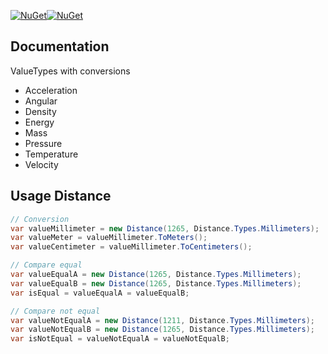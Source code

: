 
[![NuGet](https://img.shields.io/nuget/v/Jpc.Physics.Abstractions.svg)](https://www.nuget.org/packages/Jpc.Physics.Abstractions)[![NuGet](https://img.shields.io/nuget/dt/Jpc.Physics.Abstractions.svg)](https://www.nuget.org/packages/Jpc.Physics.Abstractions)

## Documentation

ValueTypes with conversions

- Acceleration
- Angular
- Density
- Energy
- Mass
- Pressure
- Temperature
- Velocity


## Usage Distance
```C#
// Conversion
var valueMillimeter = new Distance(1265, Distance.Types.Millimeters);
var valueMeter = valueMillimeter.ToMeters();
var valueCentimeter = valueMillimeter.ToCentimeters();

// Compare equal
var valueEqualA = new Distance(1265, Distance.Types.Millimeters);
var valueEqualB = new Distance(1265, Distance.Types.Millimeters);
var isEqual = valueEqualA = valueEqualB;

// Compare not equal
var valueNotEqualA = new Distance(1211, Distance.Types.Millimeters);
var valueNotEqualB = new Distance(1265, Distance.Types.Millimeters);
var isNotEqual = valueNotEqualA = valueNotEqualB;
```